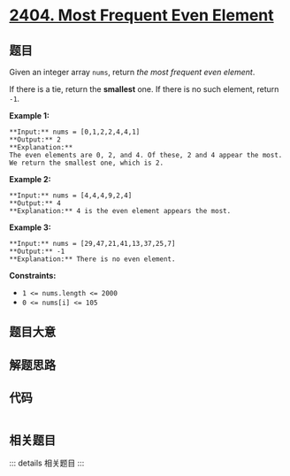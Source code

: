 # [2404. Most Frequent Even Element](https://leetcode.com/problems/most-frequent-even-element)

## 题目

Given an integer array `nums`, return _the most frequent even element_.

If there is a tie, return the **smallest** one. If there is no such element,
return `-1`.



**Example 1:**

    
    
    **Input:** nums = [0,1,2,2,4,4,1]
    **Output:** 2
    **Explanation:**
    The even elements are 0, 2, and 4. Of these, 2 and 4 appear the most.
    We return the smallest one, which is 2.

**Example 2:**

    
    
    **Input:** nums = [4,4,4,9,2,4]
    **Output:** 4
    **Explanation:** 4 is the even element appears the most.
    

**Example 3:**

    
    
    **Input:** nums = [29,47,21,41,13,37,25,7]
    **Output:** -1
    **Explanation:** There is no even element.
    



**Constraints:**

  * `1 <= nums.length <= 2000`
  * `0 <= nums[i] <= 105`


## 题目大意

## 解题思路

## 代码

```javascript

```

## 相关题目

::: details 相关题目
:::
